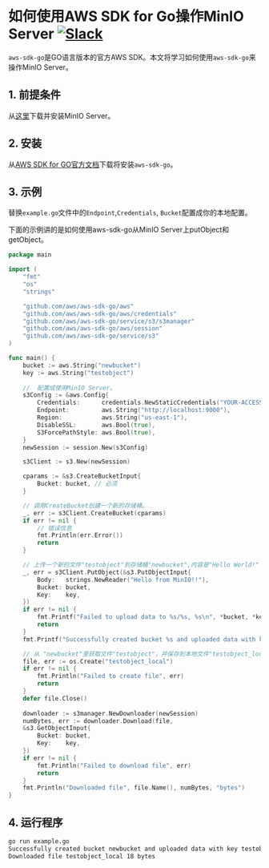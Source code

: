 # 如何使用AWS SDK for Go操作MinIO Server [![Slack](https://slack.min.io/slack?type=svg)](https://slack.min.io)

`aws-sdk-go`是GO语言版本的官方AWS SDK。本文将学习如何使用`aws-sdk-go`来操作MinIO Server。

## 1. 前提条件

从[这里](https://docs.min.io/docs/minio-quickstart-guide)下载并安装MinIO Server。
 
## 2. 安装

从[AWS SDK for GO官方文档](https://aws.amazon.com/sdk-for-go/)下载将安装`aws-sdk-go`。

## 3. 示例

替换``example.go``文件中的``Endpoint``,``Credentials``, ``Bucket``配置成你的本地配置。

下面的示例讲的是如何使用aws-sdk-go从MinIO Server上putObject和getObject。

```go
package main

import (
	"fmt"
	"os"
	"strings"

	"github.com/aws/aws-sdk-go/aws"
	"github.com/aws/aws-sdk-go/aws/credentials"
	"github.com/aws/aws-sdk-go/service/s3/s3manager"
	"github.com/aws/aws-sdk-go/aws/session"
	"github.com/aws/aws-sdk-go/service/s3"
)

func main() {
	bucket := aws.String("newbucket")
	key := aws.String("testobject")
	
	//  配置成使用MinIO Server。
	s3Config := &aws.Config{
		Credentials:      credentials.NewStaticCredentials("YOUR-ACCESSKEYID", "YOUR-SECRETACCESSKEY", ""),
		Endpoint:         aws.String("http://localhost:9000"),
		Region:           aws.String("us-east-1"),
		DisableSSL:       aws.Bool(true),
		S3ForcePathStyle: aws.Bool(true),
	}
	newSession := session.New(s3Config)

	s3Client := s3.New(newSession)

	cparams := &s3.CreateBucketInput{
		Bucket: bucket, // 必须
	}

	// 调用CreateBucket创建一个新的存储桶。
	_, err := s3Client.CreateBucket(cparams)
	if err != nil {
		// 错误信息
		fmt.Println(err.Error())
		return
	}

	// 上传一个新的文件"testobject"到存储桶"newbucket",内容是"Hello World!" 。
	_, err = s3Client.PutObject(&s3.PutObjectInput{
		Body:   strings.NewReader("Hello from MinIO!!"),
		Bucket: bucket,
		Key:    key,
	})
	if err != nil {
		fmt.Printf("Failed to upload data to %s/%s, %s\n", *bucket, *key, err.Error())
		return
	}
	fmt.Printf("Successfully created bucket %s and uploaded data with key %s\n", *bucket, *key)

	// 从 "newbucket"里获取文件"testobject"，并保存到本地文件"testobject_local"。
	file, err := os.Create("testobject_local")
	if err != nil {
	    fmt.Println("Failed to create file", err)
		return
	}
	defer file.Close()
	
	downloader := s3manager.NewDownloader(newSession)
	numBytes, err := downloader.Download(file,
	&s3.GetObjectInput{
		Bucket: bucket,
		Key:    key,
	})
	if err != nil {
		fmt.Println("Failed to download file", err)
		return
	}
	fmt.Println("Downloaded file", file.Name(), numBytes, "bytes")
}
```

## 4. 运行程序

```sh
go run example.go
Successfully created bucket newbucket and uploaded data with key testobject
Downloaded file testobject_local 18 bytes
```
